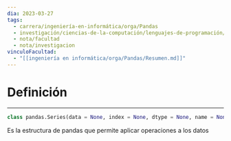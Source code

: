 ```yaml
---
dia: 2023-03-27
tags:
  - carrera/ingeniería-en-informática/orga/Pandas
  - investigación/ciencias-de-la-computación/lenguajes-de-programación/Lenguaje-Python/Pandas
  - nota/facultad
  - nota/investigacion
vinculoFacultad:
  - "[[ingeniería en informática/orga/Pandas/Resumen.md]]"
---
```

# Definición
---
``` python
class pandas.Series(data = None, index = None, dtype = None, name = None, copy = False, fastpath = False)
```

Es la estructura de pandas que permite aplicar operaciones a los datos